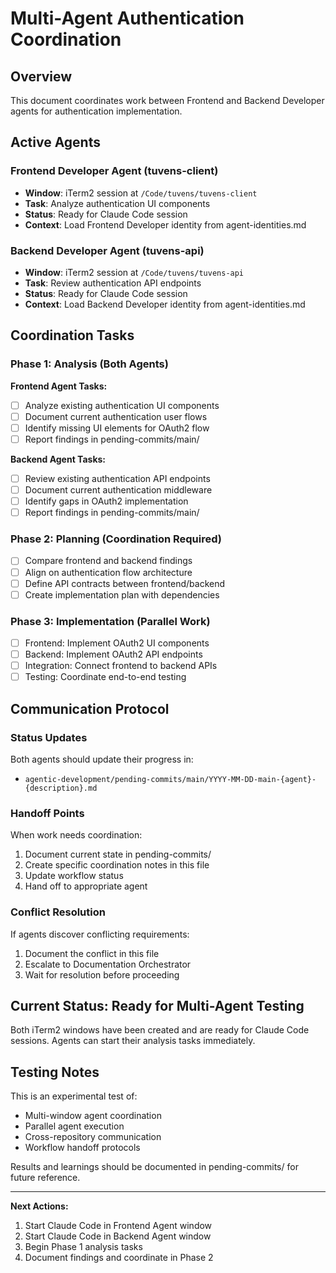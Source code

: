 # Multi-Agent Authentication Coordination

## Overview
This document coordinates work between Frontend and Backend Developer agents for authentication implementation.

## Active Agents

### Frontend Developer Agent (tuvens-client)
- **Window**: iTerm2 session at `/Code/tuvens/tuvens-client`
- **Task**: Analyze authentication UI components
- **Status**: Ready for Claude Code session
- **Context**: Load Frontend Developer identity from agent-identities.md

### Backend Developer Agent (tuvens-api)  
- **Window**: iTerm2 session at `/Code/tuvens/tuvens-api`
- **Task**: Review authentication API endpoints
- **Status**: Ready for Claude Code session
- **Context**: Load Backend Developer identity from agent-identities.md

## Coordination Tasks

### Phase 1: Analysis (Both Agents)
**Frontend Agent Tasks:**
- [ ] Analyze existing authentication UI components
- [ ] Document current authentication user flows
- [ ] Identify missing UI elements for OAuth2 flow
- [ ] Report findings in pending-commits/main/

**Backend Agent Tasks:**
- [ ] Review existing authentication API endpoints
- [ ] Document current authentication middleware
- [ ] Identify gaps in OAuth2 implementation
- [ ] Report findings in pending-commits/main/

### Phase 2: Planning (Coordination Required)
- [ ] Compare frontend and backend findings
- [ ] Align on authentication flow architecture
- [ ] Define API contracts between frontend/backend
- [ ] Create implementation plan with dependencies

### Phase 3: Implementation (Parallel Work)
- [ ] Frontend: Implement OAuth2 UI components
- [ ] Backend: Implement OAuth2 API endpoints
- [ ] Integration: Connect frontend to backend APIs
- [ ] Testing: Coordinate end-to-end testing

## Communication Protocol

### Status Updates
Both agents should update their progress in:
- `agentic-development/pending-commits/main/YYYY-MM-DD-main-{agent}-{description}.md`

### Handoff Points
When work needs coordination:
1. Document current state in pending-commits/
2. Create specific coordination notes in this file
3. Update workflow status
4. Hand off to appropriate agent

### Conflict Resolution
If agents discover conflicting requirements:
1. Document the conflict in this file
2. Escalate to Documentation Orchestrator
3. Wait for resolution before proceeding

## Current Status: Ready for Multi-Agent Testing

Both iTerm2 windows have been created and are ready for Claude Code sessions. Agents can start their analysis tasks immediately.

## Testing Notes

This is an experimental test of:
- Multi-window agent coordination
- Parallel agent execution
- Cross-repository communication
- Workflow handoff protocols

Results and learnings should be documented in pending-commits/ for future reference.

---

**Next Actions:**
1. Start Claude Code in Frontend Agent window
2. Start Claude Code in Backend Agent window  
3. Begin Phase 1 analysis tasks
4. Document findings and coordinate in Phase 2